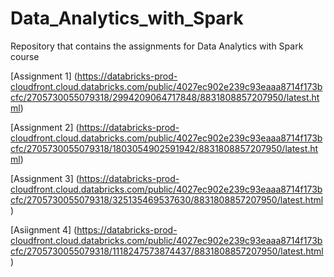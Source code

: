 # Data_Analytics_with_Spark
Repository that contains the assignments for Data Analytics with Spark course

[Assignment 1] (https://databricks-prod-cloudfront.cloud.databricks.com/public/4027ec902e239c93eaaa8714f173bcfc/2705730055079318/2994209064717848/8831808857207950/latest.html)


[Assignment 2] (https://databricks-prod-cloudfront.cloud.databricks.com/public/4027ec902e239c93eaaa8714f173bcfc/2705730055079318/1803054902591942/8831808857207950/latest.html)


[Assignment 3] (https://databricks-prod-cloudfront.cloud.databricks.com/public/4027ec902e239c93eaaa8714f173bcfc/2705730055079318/325135469537630/8831808857207950/latest.html)


[Asiignment 4] (https://databricks-prod-cloudfront.cloud.databricks.com/public/4027ec902e239c93eaaa8714f173bcfc/2705730055079318/1118247573874437/8831808857207950/latest.html)
